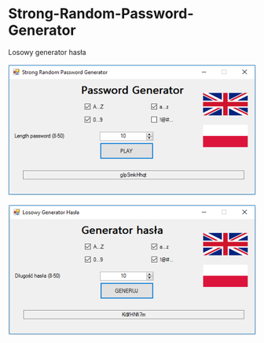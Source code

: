# Strong-Random-Password-Generator
Losowy generator hasła
<br><br>
![ScreenShot](https://github.com/profesorek96/Strong-Random-Password-Generator/blob/master/screenshot/1.bmp)
<br>
<br>
![ScreenShot](https://github.com/profesorek96/Strong-Random-Password-Generator/blob/master/screenshot/2.bmp)
